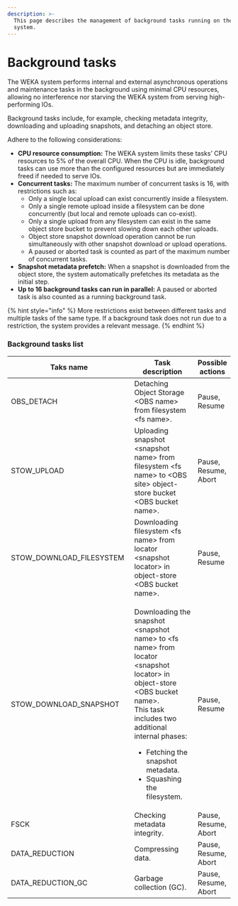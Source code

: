 ```yaml
---
description: >-
  This page describes the management of background tasks running on the WEKA
  system.‌
---
```


# Background tasks

The WEKA system performs internal and external asynchronous operations and maintenance tasks in the background using minimal CPU resources, allowing no interference nor starving the WEKA system from serving high-performing IOs.‌

Background tasks include, for example, checking metadata integrity, downloading and uploading snapshots, and detaching an object store.

Adhere to the following considerations:

* **CPU resource consumption:** The WEKA system limits these tasks’ CPU resources to 5% of the overall CPU. When the CPU is idle, background tasks can use more than the configured resources but are immediately freed if needed to serve IOs.
* **Concurrent tasks:** The maximum number of concurrent tasks is 16, with restrictions such as:
  * Only a single local upload can exist concurrently inside a filesystem.
  * Only a single remote upload inside a filesystem can be done concurrently (but local and remote uploads can co-exist).
  * Only a single upload from any filesystem can exist in the same object store bucket to prevent slowing down each other uploads.
  * Object store snapshot download operation cannot be run simultaneously with other snapshot download or upload operations.
  * A paused or aborted task is counted as part of the maximum number of concurrent tasks.
* **Snapshot metadata prefetch:** When a snapshot is downloaded from the object store, the system automatically prefetches its metadata as the initial step.
* **Up to 16 background tasks can run in parallel:** A paused or aborted task is also counted as a running background task.

{% hint style="info" %}
More restrictions exist between different tasks and multiple tasks of the same type. If a background task does not run due to a restriction, the system provides a relevant message.
{% endhint %}

### Background tasks list <a href="#managing-background-tasks" id="managing-background-tasks"></a>

<table><thead><tr><th width="317.3333333333333">Taks name</th><th width="279">Task description</th><th>Possible actions</th></tr></thead><tbody><tr><td>OBS_DETACH</td><td>Detaching Object Storage &#x3C;OBS name> from filesystem &#x3C;fs name>.</td><td>Pause, Resume</td></tr><tr><td>STOW_UPLOAD</td><td>Uploading snapshot &#x3C;snapshot name> from filesystem &#x3C;fs name> to &#x3C;OBS site> object-store bucket &#x3C;OBS bucket name>.</td><td>Pause, Resume, Abort</td></tr><tr><td>STOW_DOWNLOAD_FILESYSTEM</td><td>Downloading filesystem &#x3C;fs name> from locator &#x3C;snapshot locator> in object-store &#x3C;OBS bucket name>.</td><td>Pause, Resume</td></tr><tr><td>STOW_DOWNLOAD_SNAPSHOT</td><td><p>Downloading the snapshot &#x3C;snapshot name> to &#x3C;fs name> from locator &#x3C;snapshot locator> in object-store &#x3C;OBS bucket name>.<br>This task includes two additional internal phases:</p><ul><li>Fetching the snapshot metadata.</li><li>Squashing the filesystem.</li></ul></td><td>Pause, Resume</td></tr><tr><td>FSCK</td><td>Checking metadata integrity.</td><td>Pause, Resume, Abort</td></tr><tr><td>DATA_REDUCTION</td><td>Compressing data.</td><td>Pause, Resume, Abort</td></tr><tr><td>DATA_REDUCTION_GC</td><td>Garbage collection (GC).</td><td>Pause, Resume, Abort</td></tr></tbody></table>


